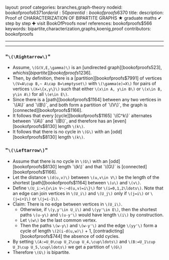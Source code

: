layout: proof
categories: branches,graph-theory
nodeid: bookofproofs$6371
orderid: 50
parentid: bookofproofs$6370
title: 
description:  Proof of CHARACTERIZATION OF BIPARTITE GRAPHS &#9733; graduate maths &#10004; step by step &#10010; visit BookOfProofs now!
references: bookofproofs$566
keywords: bipartite,characterization,graphs,koenig,proof
contributors: bookofproofs

---


---

### "`\(\Rightarrow\)`"

* Assume, `\(G(V,E,\gamma)\)` is an [undirected graph][bookofproofs$523], which is  [bipartite][bookofproofs$1236].
* Then, by definition, there is a [partition][bookofproofs$7991] of vertices `\(V=A\cup B,~ A\cap B=\emptyset\)` with `\(\gamma(e)=X\)` for pairs of vertices `\(X=\{x,y\}\)` such that either  `\(x\in A, y\in B\)`  or `\(x\in B, y\in A\)` for all `\(e\in E\)`.
* Since there is a [path][bookofproofs$1164] between any two vertices in `\(A\)` and `\(B\)`, and both form a partition of `\(V\)`, the graph is [connected][bookofproofs$1166].
* It follows that every [cycle][bookofproofs$1165] `\(C^k\)` alternates between `\(A\)` and `\(B\)`, and therefore has an [even][bookofproofs$8130] length `\(k\)`.
* It follows that there is no cycle in `\(G\)` with an [odd][bookofproofs$8130] length `\(k\)`.

### "`\(\Leftarrow\)`"

* Assume that there is no cycle in `\(G\)` with an [odd][bookofproofs$8130] length `\(k\)` and that `\(G\)` is [connected][bookofproofs$1166].
* Let the distance  `\(d(u,v)\)` between `\(u,v\in V\)` be the length of the shortest [path][bookofproofs$1164] between `\(u\)` and `\(v\)`. 
* Define `\(U_i:=\{v\in V~:~d(u,v)=i\}\)` for `\(i=0,1,2\ldots\)`. Note that an edge can join vertices in `\(U_i\)` and `\(U_j\)` only if `\(j=i\)` or `\(j=i+1\)` or `\(j=i-1\)`.
* Claim: There is no edge between vertices in `\(U_i\)`. 
   * Otherwise, if `\(y,y'\in U_i\)` and `\(yy'\in E\)`, then the shortest paths `\(u-y\)` and `\(u-y'\)` would have length `\(i\)` by construction. 
   * Let `\(w\)` be the last common vertex.
   * Then the paths `\(w-y\)` and `\(w-y'\)` and the edge `\(yy'\)` form a cycle of length `\(2(i-d(u,w)\)` + 1, [contradicting][bookofproofs$744] the absence of odd cycles.
* By setting `\(A:=U_0\cup U_2\cup U_4,\cup\ldots\)` and `\(B:=U_1\cup U_3\cup U_5,\cup\ldots\)` we get a partition of `\(G\)`
* Therefore `\(G\)` is bipartite.
